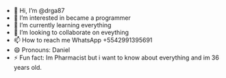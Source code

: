 - 👋 Hi, I’m @drga87
- 👀 I’m interested in became a programmer
- 🌱 I’m currently learning everything
- 💞️ I’m looking to collaborate on eveything
- 📫 How to reach me WhatsApp +5542991395691
- 😄 Pronouns: Daniel
- ⚡ Fun fact: Im Pharmacist but i want to know about everything and im 36 years old.

<!---
drga87/drga87 is a ✨ special ✨ repository because its `README.md` (this file) appears on your GitHub profile.
You can click the Preview link to take a look at your changes.
--->
